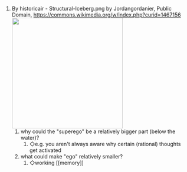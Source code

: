 1. By historicair - Structural-Iceberg.png by Jordangordanier, Public Domain, https://commons.wikimedia.org/w/index.php?curid=1467156
	<img src="https://upload.wikimedia.org/wikipedia/commons/b/be/Structural-Iceberg.svg" width="300" />
	1. why could the "superego" be a relatively bigger part (below the water)?
		1. ◇e.g. you aren't always aware why certain (rational) thoughts get activated
	2. what could make "ego" relatively smaller?
		1. ◇working [[memory]]